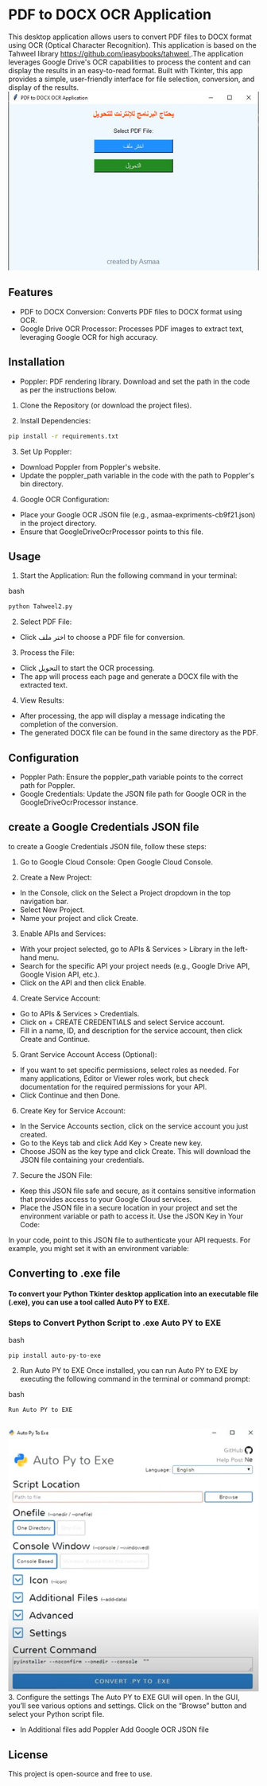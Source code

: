 
# PDF to DOCX OCR Application

This desktop application allows users to convert PDF files to DOCX format using OCR (Optical Character Recognition). This application is based on the Tahweel library [https://github.com/ieasybooks/tahweel ](https://github.com/ieasybooks/tahweel)
.The application leverages Google Drive's OCR capabilities to process the content and can display the results in an easy-to-read format. Built with Tkinter, this app provides a simple, user-friendly interface for file selection, conversion, and display of the results.\
![program](https://github.com/AsmaaMahmoudSaeed/Tahweel-OCR-App/blob/main/program.JPG)
## Features
* PDF to DOCX Conversion: Converts PDF files to DOCX format using OCR.
* Google Drive OCR Processor: Processes PDF images to extract text, leveraging Google OCR for high accuracy.
## Installation

* Poppler: PDF rendering library. Download and set the path in the code as per the instructions below.
1. Clone the Repository (or download the project files).

2. Install Dependencies:

```bash
pip install -r requirements.txt
```
3. Set Up Poppler:
 * Download Poppler from Poppler's website.
* Update the poppler_path variable in the code with the path to Poppler's bin directory.
4. Google OCR Configuration:

* Place your Google OCR JSON file (e.g., asmaa-expriments-cb9f21.json) in the project directory.
* Ensure that GoogleDriveOcrProcessor points to this file.
## Usage
1. Start the Application: Run the following command in your terminal:

bash
```python
python Tahweel2.py
```

2. Select PDF File:

*  Click اختر ملف to choose a PDF file for conversion.
3. Process the File:

* Click التحويل to start the OCR processing.
* The app will process each page and generate a DOCX file with the extracted text.
4. View Results:

* After processing, the app will display a message indicating the completion of the conversion.
* The generated DOCX file can be found in the same directory as the PDF.


## Configuration
* Poppler Path: Ensure the poppler_path variable points to the correct path for Poppler.
* Google  Credentials: Update the JSON file path for Google OCR in the GoogleDriveOcrProcessor instance.
## create a Google Credentials JSON file
to create a Google Credentials JSON file, follow these steps:

1. Go to Google Cloud Console: Open Google Cloud Console.

2. Create a New Project:

* In the Console, click on the Select a Project dropdown in the top navigation bar.
* Select New Project.
* Name your project and click Create.
3. Enable APIs and Services:

* With your project selected, go to APIs & Services > Library in the left-hand menu.
* Search for the specific API your project needs (e.g., Google Drive API, Google Vision API, etc.).
* Click on the API and then click Enable.
4. Create Service Account:

* Go to APIs & Services > Credentials.
* Click on + CREATE CREDENTIALS and select Service account.
* Fill in a name, ID, and description for the service account, then click Create and Continue.
5. Grant Service Account Access (Optional):

* If you want to set specific permissions, select roles as needed. For many applications, Editor or Viewer roles work, but check documentation for the required permissions for your API.
* Click Continue and then Done.
6. Create Key for Service Account:

* In the Service Accounts section, click on the service account you just created.
* Go to the Keys tab and click Add Key > Create new key.
* Choose JSON as the key type and click Create. This will download the JSON file containing your credentials.
7. Secure the JSON File:

*  Keep this JSON file safe and secure, as it contains sensitive information that provides access to your Google Cloud services.
* Place the JSON file in a secure location in your project and set the environment variable or path to access it.
Use the JSON Key in Your Code:

In your code, point to this JSON file to authenticate your API requests. For example, you might set it with an environment variable:

## Converting to .exe file 
#### To convert your Python Tkinter desktop application into an executable file (.exe), you can use a tool called Auto PY to EXE. 


###  Steps to Convert Python Script to .exe Auto PY to EXE

bash
```
pip install auto-py-to-exe
```
2. Run Auto PY to EXE
Once installed, you can run Auto PY to EXE by executing the following command in the terminal or command prompt:

bash
```
Run Auto PY to EXE
```
\
![auto py to exe](https://github.com/AsmaaMahmoudSaeed/Tahweel-OCR-App/blob/main/auto.JPG)
3. Configure the settings
The Auto PY to EXE GUI will open. In the GUI, you’ll see various options and settings.
Click on the “Browse” button and select your Python script file.
* In Additional files 
add Poppler
Add Google OCR JSON file


## License

This project is open-source and free to use.
